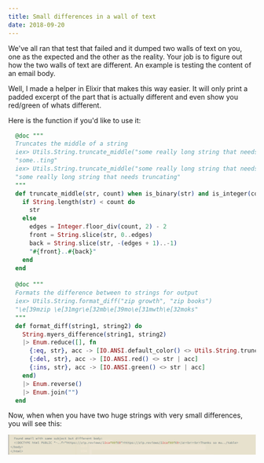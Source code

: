 ```yaml
---
title: Small differences in a wall of text
date: 2018-09-20
---
```


We've all ran that test that failed and it dumped two walls of text on you, one as the expected and the other as the reality.
Your job is to figure out how the two walls of text are different. An example is testing the content of an email
body.

Well, I made a helper in Elixir that makes this way easier. It will only print a padded excerpt of the part that is
actually different and even show you red/green of whats different.

Here is the function if you'd like to use it:

```elixir
  @doc """
  Truncates the middle of a string
  iex> Utils.String.truncate_middle("some really long string that needs truncating", 10)
  "some..ting"
  iex> Utils.String.truncate_middle("some really long string that needs truncating", 100)
  "some really long string that needs truncating"
  """
  def truncate_middle(str, count) when is_binary(str) and is_integer(count) do
    if String.length(str) < count do
      str
    else
      edges = Integer.floor_div(count, 2) - 2
      front = String.slice(str, 0..edges)
      back = String.slice(str, -(edges + 1)..-1)
      "#{front}..#{back}"
    end
  end

  @doc """
  Formats the difference between to strings for output
  iex> Utils.String.format_diff("zip growth", "zip books")
  "\e[39mzip \e[31mgr\e[32mb\e[39mo\e[31mwth\e[32moks"
  """
  def format_diff(string1, string2) do
    String.myers_difference(string1, string2)
    |> Enum.reduce([], fn
      {:eq, str}, acc -> [IO.ANSI.default_color() <> Utils.String.truncate_middle(str, 50) | acc]
      {:del, str}, acc -> [IO.ANSI.red() <> str | acc]
      {:ins, str}, acc -> [IO.ANSI.green() <> str | acc]
    end)
    |> Enum.reverse()
    |> Enum.join("")
  end
```

Now, when when you have two huge strings with very small differences, you will see this:

![Text excerpt diff](./diff.png)